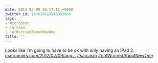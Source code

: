 ```yaml
---
date: 2012-02-09 10:17:11 +0000
twitter_id: 167628115546353664
tags:
- micropost
- sarcasm
- notWorriedAboutNewOne
title: ''
---
```


Looks like I'm going to have to be ok with *only* having an iPad 2. [macrumors.com/2012/02/09/app…](http://www.macrumors.com/2012/02/09/apple-to-introduce-ipad-3-in-first-week-of-march/) [#sarcasm](https://twitter.com/hashtag/sarcasm) [#notWorriedAboutNewOne](https://twitter.com/hashtag/notWorriedAboutNewOne)
